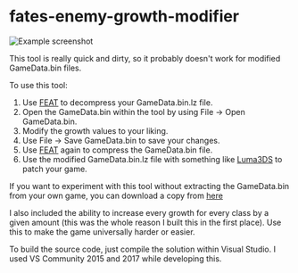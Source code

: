 # fates-enemy-growth-modifier
![Example screenshot](http://i.imgur.com/FwIsQcf.png)

This tool is really quick and dirty, so it probably doesn't work for modified GameData.bin files.

To use this tool:
1. Use [FEAT](https://github.com/SciresM/FEAT) to decompress your GameData.bin.lz file.
2. Open the GameData.bin within the tool by using File -> Open GameData.bin.
3. Modify the growth values to your liking.
4. Use File -> Save GameData.bin to save your changes.
5. Use [FEAT](https://github.com/SciresM/FEAT) again to compress the GameData.bin file.
6. Use the modified GameData.bin.lz file with something like [Luma3DS](https://github.com/AuroraWright/Luma3DS) to patch your game.

If you want to experiment with this tool without extracting the GameData.bin from your own game, you can download a copy from [here](https://github.com/RainThunder/fefates-tools/blob/master/GameData.bin)

I also included the ability to increase every growth for every class by a given amount (this was the whole reason I built this in the first place). Use this to make the game universally harder or easier.

To build the source code, just compile the solution within Visual Studio. I used VS Community 2015 and 2017 while developing this.
